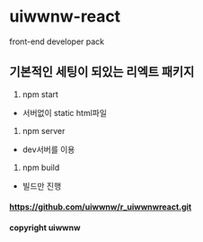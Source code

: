 # uiwwnw-react
front-end developer pack

## 기본적인 세팅이 되있는 리엑트 패키지    

1. npm start
 - 서버없이 static html파일
1. npm server
 - dev서버를 이용
1. npm build
 - 빌드만 진행

#### https://github.com/uiwwnw/r_uiwwnwreact.git
#### copyright uiwwnw
